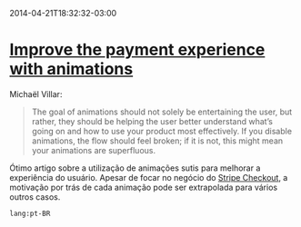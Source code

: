 ---
---

2014-04-21T18:32:32-03:00
# [Improve the payment experience with animations](https://medium.com/ui-ux-articles/3d1b0a9b810e)

Michaël Villar:

> The goal of animations should not solely be entertaining the user, but rather, they should be helping the user better understand what’s going on and how to use your product most effectively. If you disable animations, the flow should feel broken; if it is not, this might mean your animations are superfluous.

Ótimo artigo sobre a utilização de animações sutis para melhorar a experiência do usuário. Apesar de focar no negócio do [Stripe Checkout](https://stripe.com/checkout), a motivação por trás de cada animação pode ser extrapolada para vários outros casos.

`lang:pt-BR`
